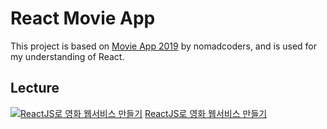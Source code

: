 # React Movie App

This project is based on [Movie App 2019](https://github.com/nomadcoders/movie_app_2019) by nomadcoders, and is used for my understanding of React.

## Lecture

[![ReactJS로 영화 웹서비스 만들기](https://d1telmomo28umc.cloudfront.net/media/public/thumbnails/reactThumbnail_dKcLQOJ.jpg)](https://nomadcoders.co/react-fundamentals/lobby)
[ReactJS로 영화 웹서비스 만들기](https://nomadcoders.co/react-fundamentals/lobby)
